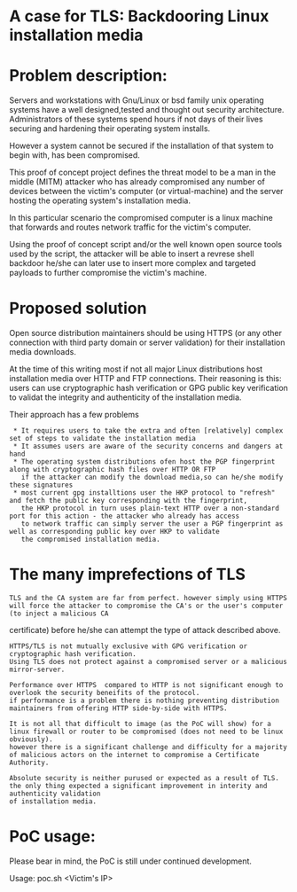 # A case for TLS: Backdooring Linux installation media

# Problem description:
  
   Servers and workstations with Gnu/Linux or bsd family unix operating systems have a well designed,tested and thought out security architecture.
   Administrators of these systems spend hours if not days of their lives securing and hardening their operating system installs.

   However a system cannot be secured if the installation of that system to begin with, has been compromised.
  
   This proof of concept project defines the threat model to be a man in the middle (MITM) attacker who has already compromised
   any number of devices between the victim's computer (or virtual-machine) and the server hosting the operating system's installation media.
   
   In this particular scenario the compromised computer is a linux machine that forwards and routes network traffic for the victim's computer.
 
   Using the proof of concept script and/or the well known open source tools used by the script, the attacker will be able to insert a revrese shell
   backdoor he/she can later use to insert more complex and targeted payloads to further compromise the victim's machine.

# Proposed solution

   Open source distribution maintainers should be using HTTPS (or any other connection with third party domain or server validation) for their installation media downloads.

   At the time of this writing most if not all major Linux distributions host installation media over HTTP and FTP connections.
   Their reasoning is this: users can use cryptographic hash verification or GPG public key verification to validat the integrity and authenticity of the installation 
media.

   Their approach has a few problems

     * It requires users to take the extra and often [relatively] complex set of steps to validate the installation media
     * It assumes users are aware of the security concerns and dangers at hand
     * The operating system distributions ofen host the PGP fingerprint along with cryptographic hash files over HTTP OR FTP
       if the attacker can modify the download media,so can he/she modify these signatures
     * most current gpg installtions user the HKP protocol to "refresh" and fetch the public key corresponding with the fingerprint,
       the HKP protocol in turn uses plain-text HTTP over a non-standard port for this action - the attacker who already has access
       to network traffic can simply server the user a PGP fingerprint as well as corresponding public key over HKP to validate 
       the compromised installation media.

# The many imprefections of TLS

    TLS and the CA system are far from perfect. however simply using HTTPS will force the attacker to compromise the CA's or the user's computer (to inject a malicious CA 
certificate) before he/she can attempt the type of attack described above.

    HTTPS/TLS is not mutually exclusive with GPG verification or cryptographic hash verification.
    Using TLS does not protect against a compromised server or a malicious mirror-server.

    Performance over HTTPS  compared to HTTP is not significant enough to overlook the security beneifits of the protocol. 
    if performance is a problem there is nothing preventing distribution maintainers from offering HTTP side-by-side with HTTPS.

    It is not all that difficult to image (as the PoC will show) for a linux firewall or router to be compromised (does not need to be linux obviously).
    however there is a significant challenge and difficulty for a majority of malicious actors on the internet to compromise a Certificate Authority.

    Absolute security is neither purused or expected as a result of TLS. the only thing expected a significant improvement in interity and authenticity validation
    of installation media. 


# PoC usage:

Please bear in mind, the PoC is still under continued development.

Usage: poc.sh <Victim's IP>  <Command and control IP>


